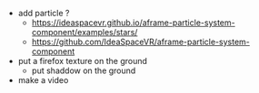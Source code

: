 - add particle ?
  - https://ideaspacevr.github.io/aframe-particle-system-component/examples/stars/
  - https://github.com/IdeaSpaceVR/aframe-particle-system-component
- put a firefox texture on the ground
  - put shaddow on the ground
- make a video
